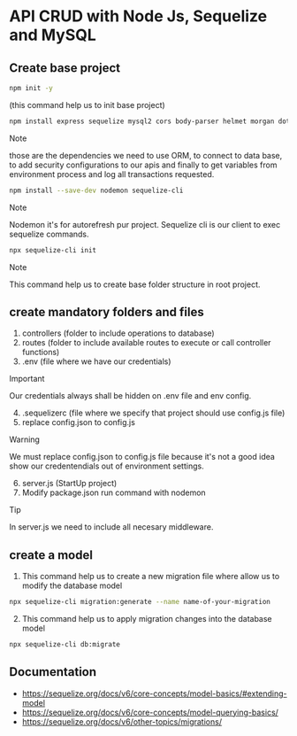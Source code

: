 # API CRUD with Node Js, Sequelize and MySQL

## Create base project

```sh
npm init -y
```
(this command help us to init base project)

```sh
npm install express sequelize mysql2 cors body-parser helmet morgan dotenv
```

> [!NOTE]  
> those are the dependencies we need to use ORM, to connect to data base, to add security configurations to our apis and finally to get variables from environment process and log all transactions requested.

```sh
npm install --save-dev nodemon sequelize-cli
```

> [!NOTE]  
> Nodemon it's for autorefresh pur project. Sequelize cli is our client to exec sequelize commands.

```sh
npx sequelize-cli init
```

> [!NOTE]  
> This command help us to create base folder structure in root project.

## create mandatory folders and files
1. controllers (folder to include operations to database)
2. routes (folder to include available routes to execute or call controller functions)
3. .env (file where we have our credentials)

> [!IMPORTANT]  
> Our credentials always shall be hidden on .env file and env config.

4. .sequelizerc (file where we specify that project should use config.js file)
5. replace config.json to config.js

> [!WARNING]  
> We must replace config.json to config.js file because it's not a good idea show our credentendials out of environment settings.

6. server.js (StartUp project)
7. Modify package.json run command with nodemon

> [!TIP]
> In server.js we need to include all necesary middleware.


## create a model

1. This command help us to create a new migration file where allow us to modify the database model
```sh
npx sequelize-cli migration:generate --name name-of-your-migration
```

2. This command help us to apply migration changes into the database model
```sh
npx sequelize-cli db:migrate
```

## Documentation

- https://sequelize.org/docs/v6/core-concepts/model-basics/#extending-model
- https://sequelize.org/docs/v6/core-concepts/model-querying-basics/
- https://sequelize.org/docs/v6/other-topics/migrations/

